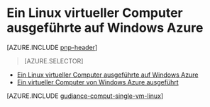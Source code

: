 <properties
   pageTitle="Ausführen eines Linux virtuellen Computers | Bezug auf Architektur | Microsoft Azure"
   description="So führen Sie eine Linux VM auf Azure zahlenden Aufmerksamkeit auf Skalierbarkeit, Stabilität, Sicherheit und verwaltbarkeit."
   services=""
   documentationCenter="na"
   authors="MikeWasson"
   manager="roshar"
   editor=""
   tags=""/>

<tags
   ms.service="guidance"
   ms.devlang="na"
   ms.topic="article"
   ms.tgt_pltfrm="na"
   ms.workload="na"
   ms.date="10/20/2016"
   ms.author="mwasson"/>

# <a name="running-a-linux-vm-on-azure"></a>Ein Linux virtueller Computer ausgeführte auf Windows Azure

[AZURE.INCLUDE [pnp-header](../../includes/guidance-pnp-header-include.md)]

> [AZURE.SELECTOR]
- [Ein Linux virtueller Computer ausgeführte auf Windows Azure](guidance-compute-single-vm-linux.md)
- [Ein virtueller Computer von Windows Azure ausgeführt](guidance-compute-single-vm.md)

[AZURE.INCLUDE [gudiance-comput-single-vm-linux](../../includes/guidance-compute-single-vm-linux.md)]

